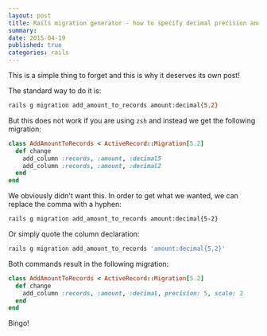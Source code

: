 ```yaml
---
layout: post
title: Rails migration generator - how to specify decimal precision and scale
summary:
date: 2015-04-19
published: true
categories: rails
---
```


This is a simple thing to forget and this is why it deserves its own post!

The standard way to do it is:

```sh
rails g migration add_amount_to_records amount:decimal{5,2}
```

But this does not work if you are using `zsh` and instead we get the following migration:

```rb
class AddAmountToRecords < ActiveRecord::Migration[5.2]
  def change
    add_column :records, :amount, :decimal5
    add_column :records, :amount, :decimal2
  end
end
```

We obviously didn't want this. In order to get what we wanted, we can replace the comma with a
hyphen:

```sh
rails g migration add_amount_to_records amount:decimal{5-2}
```

Or simply quote the column declaration:

```sh
rails g migration add_amount_to_records 'amount:decimal{5,2}'
```

Both commands result in the following migration:

```rb
class AddAmountToRecords < ActiveRecord::Migration[5.2]
  def change
    add_column :records, :amount, :decimal, precision: 5, scale: 2
  end
end
```

Bingo!
